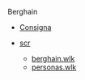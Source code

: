 Berghain

- [Consigna](https://docs.google.com/document/d/1VoG7ctYygv8XiFsLL8-sm4hqPbVjfz26CQa5FEzdAtc/edit)

- [scr](https://github.com/FranciscoDumont/tarea-berghain/tree/master/src)
  - [berghain.wlk](https://github.com/FranciscoDumont/tarea-berghain/blob/master/src/berghain.wlk)
  - [personas.wlk](https://github.com/FranciscoDumont/tarea-berghain/blob/master/src/personas.wlk)
